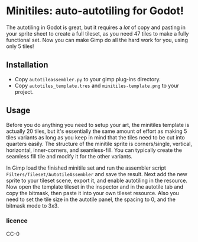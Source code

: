 # Minitiles: auto-autotiling for Godot!

The autotiling in Godot is great, but it requires a *lot* of copy and pasting in your sprite sheet to create a full tileset, as you need 47 tiles to make a fully functional set. Now you can make Gimp do all the hard work for you, using only 5 tiles!

## Installation

* Copy `autotileassembler.py` to your gimp plug-ins directory.
* Copy `autotiles_template.tres` and `minitiles-template.png` to your project.

## Usage

Before you do anything you need to setup your art, the minitiles template is actually 20 tiles, but it's essentially the same amount of effort as making 5 tiles variants as long as you keep in mind that the tiles need to be cut into quarters easily. The structure of the minitile sprite is corners/single, vertical, horizontal, inner-corners, and seamless-fill. You can typically create the seamless fill tile and modify it for the other variants.

In Gimp load the finished minitile set and run the assembler script `Filters/Tileset/AutotileAssembler` and save the result. Next add the new sprite to your tileset scene, export it, and enable autotiling in the resource. Now open the template tileset in the inspector and in the autotile tab and copy the bitmask, then paste it into your own tileset resource. Also you need to set the tile size in the autotile panel, the spacing to 0, and the bitmask mode to 3x3.

### licence
CC-0
